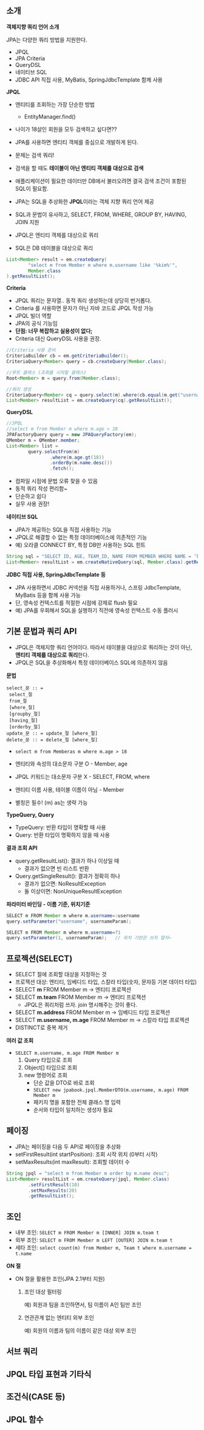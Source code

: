 ## 소개

**객체지향 쿼리 언어 소개**

JPA는 다양한 쿼리 방법을 지원한다.

- JPQL
- JPA Criteria
- QueryDSL
- 네이티브 SQL
- JDBC API 직접 사용, MyBatis, SpringJdbcTemplate 함께 사용



**JPQL**

- 엔티티를 조회하는 가장 단순한 방법
  - EntityManager.find()
- 나이가 18살인 회원을 모두 검색하고 싶다면??

- JPA를 사용하면 엔티티 객체를 중심으로 개발하게 된다.
- 문제는 검색 쿼리!
- 검색을 할 때도 **테이블이 아닌 엔티티 객체를 대상으로 검색**
- 애플리케이션이 필요한 데이터만 DB에서 불러오려면 결국 검색 조건이 포함된 SQL이 필요함.
- JPA는 SQL을 추상화한 **JPQL**이라는 객체 지향 쿼리 언어 제공
- SQL과 문법이 유사하고, SELECT, FROM, WHERE, GROUP BY, HAVING, JOIN 지원
- JPQL은 엔티티 객체를 대상으로 쿼리
- SQL은 DB 테이블을 대상으로 쿼리

```java
List<Member> result = em.createQuery(
        "select m from Member m where m.username like '%kim%'",
        Member.class
).getResultList();
```



**Criteria**

- JPQL 쿼리는 문자열.. 동적 쿼리 생성하는데 상당히 번거롭다.
- Criteria 를 사용하면 문자가 아닌 자바 코드로 JPQL 작성 가능
- JPQL 빌더 역할
- JPA의 공식 기능임
- **단점: 너무 복잡하고 실용성이 없다;**
- Criteria 대신 QueryDSL 사용을 권장.

```java
//Criteria 사용 준비
CriteriaBuilder cb = em.getCriteriaBuilder();
CriteriaQuery<Member> query = cb.createQuery(Member.class);

//루트 클래스 (조회를 시작할 클래스)
Root<Member> m = query.from(Member.class);

//쿼리 생성
CriteriaQuery<Member> cq = query.select(m).where(cb.equal(m.get("username"), "kim"));
List<Member> resultList = em.createQuery(cq).getResultList();
```



**QueryDSL**

```java
//JPQL
//select m from Member m where m.age > 18
JPAFactoryQuery query = new JPAQueryFactory(em);
QMember m = QMember.member;
List<Member> list =
        query.selectFrom(m)
                .where(m.age.gt(18))
                .orderBy(m.name.desc())
                .fetch();
```

- 컴파일 시점에 문법 오류 찾을 수 있음
- 동적 쿼리 작성 편리함~
- 단순하고 쉽다
- 실무 사용 권장!



**네이티브 SQL**

- JPA가 제공하는 SQL을 직접 사용하는 기능
- JPQL로 해결할 수 없는 특정 데이터베이스에 의존적인 기능
- 예) 오라클 CONNECT BY, 특정 DB만 사용하는 SQL 힌트

```java
String sql = "SELECT ID, AGE, TEAM_ID, NAME FROM MEMBER WHERE NAME = ‘kim";
List<Member> resultList = em.createNativeQuery(sql, Member.class).getResultList();
```



**JDBC 직접 사용, SpringJdbcTemplate 등**

- JPA 사용하면서 JDBC 커넥션을 직접 사용하거나, 스프링 JdbcTemplate, MyBatis 등을 함께 사용 가능
- 단, 영속성 컨텍스트를 적절한 시점에 강제로 flush 필요
- 예) JPA를 우회해서 SQL을 실행하기 직전에 영속성 컨텍스트 수동 플러시



## 기본 문법과 쿼리 API

- JPQL은 객체지향 쿼리 언어이다. 따라서 테이블을 대상으로 쿼리하는 것이 아닌, **엔티티 객체를 대상으로 쿼리**한다.
- JPQL은 SQL을 추상화해서 특정 데이터베이스 SQL에 의존하지 않음



**문법**

```
select_문 :: =
 select_절
 from_절
 [where_절]
 [groupby_절]
 [having_절]
 [orderby_절]
update_문 :: = update_절 [where_절]
delete_문 :: = delete_절 [where_절]
```

- `select m from Memberas m where m.age > 18`
- 엔티티와 속성의 대소문자 구분 O - Member, age
- JPQL 키워드는 대소문자 구분 X - SELECT, FROM, where

- 엔티티 이름  사용, 테이블 이름이 아님 - Member
- 별칭은 필수! (m) as는 생략 가능



**TypeQuery, Query**

- TypeQuery: 반환 타입이 명확할 때 사용
- Query: 반환 타입이 명확하지 않을 때 사용



**결과 조회 API**

- query.getResultList(): 결과가 하나 이상일 때
  - 결과가 없으면 빈 리스트 반환
- Query.getSingleResult(): 결과가 정확히 하나
  - 결과가 없으면: NoResultException
  - 둘 이상이면: NonUniqueResultException



**파라미터 바인딩 - 이름 기준, 위치기준**

``` java
SELECT m FROM Member m where m.username=:username
query.setParameter("username", usernameParam);

SELECT m FROM Member m where m.username=?1
query.setParameter(1, usernameParam);	// 위치 기반은 쓰지 말자~
```



## 프로젝션(SELECT)

- SELECT 절에 조회할 대상을 지정하는 것
- 프로젝션 대상: 엔티티, 임베디드 타입, 스칼라 타입(숫자, 문자등 기본 데이터 타입)
- SELECT **m** FROM Member m -> 엔티티 프로젝션 
- SELECT **m.team** FROM Member m -> 엔티티 프로젝션
  - JPQL은 쿼리처럼 쓰자. join 명시해주는 것이 좋다.
- SELECT **m.address** FROM Member m -> 임베디드 타입 프로젝션
- SELECT **m.username, m.age** FROM Member m -> 스칼라 타입 프로젝션
- DISTINCT로 중복 제거



**여러 값 조회**

- `SELECT m.username, m.age FROM Member m`
  1. Query 타입으로 조회 
  2. Object[] 타입으로 조회
  3. new 명령어로 조회 
     - 단순 값을 DTO로 바로 조회 
     - `SELECT new jpabook.jpql.MemberDTO(m.username, m.age) FROM Member m`
     - 패키지 명을 포함한 전체 클래스 명 입력
     - 순서와 타입이 일치하는 생성자 필요



## 페이징

- JPA는 페이징을 다음 두 API로 페이징을 추상화
- setFirstResult(int startPosition): 조회 시작 위치 (0부터 시작)
- setMaxResults(int maxResult): 조회할 데이터 수

``` java
String jpql = "select m from Member m order by m.name desc";
List<Member> resultList = em.createQuery(jpql, Member.class)
        .setFirstResult(10)
        .setMaxResults(20)
        .getResultList();
```



## 조인

- 내부 조인: `SELECT m FROM Member m [INNER] JOIN m.team t`
- 외부 조인: `SELECT m FROM Member m LEFT [OUTER] JOIN m.team t`
- 세타 조인: `select count(m) from Member m, Team t where m.username = t.name`



**ON 절**

- ON 절을 활용한 조인(JPA 2.1부터 지원)

  1. 조인 대상 필터링

     예) 회원과 팀을 조인하면서, 팀 이름이 A인 팀만 조인

  2. 연관관계 없는 엔티티 외부 조인

     예) 회원의 이름과 팀의 이름이 같은 대상 외부 조인



## 서브 쿼리





## JPQL 타입 표현과 기타식





## 조건식(CASE 등)





## JPQL 함수